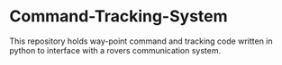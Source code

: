 # Command-Tracking-System
This repository holds way-point command and tracking code written in python to interface with a rovers communication system.
